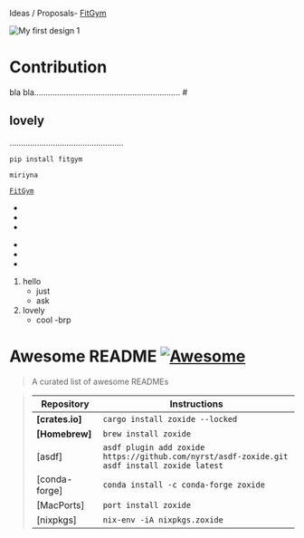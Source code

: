 Ideas / Proposals- [FitGym](https://docs.google.com/document/d/19E6dFn_3lVkcZv55uUNjVGvtL6W4F8U3LvglYyLJDrI/edit?usp=sharing)

![My first design 1](https://github.com/Beyound3d/3D-collection/assets/129869652/71a550d9-8e5b-4ea3-afba-f689ead87f71)

# Contribution
bla bla................................................................ #

## lovely
..................................................

``` pip install fitgym ```

```
miriyna

```

 [`FitGym`](https://docs.google.com/document/d/19E6dFn_3lVkcZv55uUNjVGvtL6W4F8U3LvglYyLJDrI/edit?usp=sharing)

*
*
*

-
-
-

1. hello
   * just
   * ask
2. lovely
   - cool
   -brp

# Awesome README [![Awesome](https://cdn.jsdelivr.net/gh/sindresorhus/awesome@d7305f38d29fed78fa85652e3a63e154dd8e8829/media/badge.svg)](https://github.com/sindresorhus/awesome#readme)
> A curated list of awesome READMEs


   > | Repository      | Instructions                                                                                          |
   > | --------------- | ----------------------------------------------------------------------------------------------------- |
   > | **[crates.io]** | `cargo install zoxide --locked`                                                                       |
   > | **[Homebrew]**  | `brew install zoxide`                                                                                 |
   > | [asdf]          | `asdf plugin add zoxide https://github.com/nyrst/asdf-zoxide.git` <br /> `asdf install zoxide latest` |
   > | [conda-forge]   | `conda install -c conda-forge zoxide`                                                                 |
   > | [MacPorts]      | `port install zoxide`                                                                                 |
   > | [nixpkgs]       | `nix-env -iA nixpkgs.zoxide`                                                                          |
